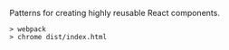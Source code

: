 Patterns for creating highly reusable React components.

    > webpack
    > chrome dist/index.html
